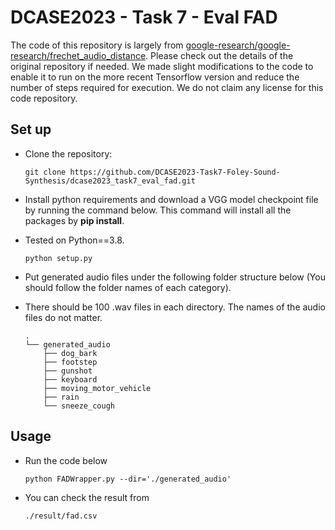 # DCASE2023 - Task 7 - Eval FAD

The code of this repository is largely from [google-research/google-research/frechet_audio_distance](https://github.com/google-research/google-research/tree/master/frechet_audio_distance). Please check out the details of the original repository if needed. We made slight modifications to the code to enable it to run on the more recent Tensorflow version and reduce the number of steps required for execution. We do not claim any license for this code repository.

## Set up

* Clone the repository: 

  ```
  git clone https://github.com/DCASE2023-Task7-Foley-Sound-Synthesis/dcase2023_task7_eval_fad.git
  ```
* Install python requirements and download a VGG model checkpoint file by running the command below. This command will install all the packages by **pip install**.
* Tested on Python==3.8.

  ```
  python setup.py
  ```
* Put generated audio files under the following folder structure below (You should follow the folder names of each category). 
* There should be 100 .wav files in each directory. The names of the audio files do not matter. 

  ```
  .
  └── generated_audio
      ├── dog_bark
      ├── footstep
      ├── gunshot
      ├── keyboard
      ├── moving_motor_vehicle
      ├── rain
      └── sneeze_cough
  ```
  
## Usage
* Run the code below
  ```
  python FADWrapper.py --dir='./generated_audio'
  ```
* You can check the result from 
  ```
  ./result/fad.csv
  ```
